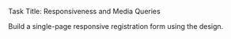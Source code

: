 Task Title: Responsiveness and Media Queries


Build a single-page responsive registration form using the design.
